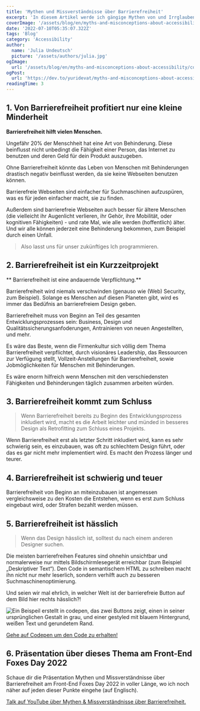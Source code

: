 ```yaml
---
title: 'Mythen und Missverständnisse über Barrierefreiheit'
excerpt: 'In diesem Artikel werde ich gängige Mythen von und Irrglauben gegenüber Barrierefreiheit addressieren, indem ich  Beispiele aufzeige, welche diese zu Nichte machen und Gründe für Barrierefreiheit unterstützt ...'
coverImage: '/assets/blog/en/myths-and-misconceptions-about-accessibility/cover.png'
date: '2022-07-10T05:35:07.322Z'
tags: 'Blog'
category: 'Accessibility'
author:
  name: 'Julia Undeutsch'
  picture: '/assets/authors/julia.jpg'
ogImage:
  url: '/assets/blog/en/myths-and-misconceptions-about-accessibility/cover.png'
ogPost:
  url: 'https://dev.to/yuridevat/myths-and-misconceptions-about-accessibility-48ab'
readingTime: 3
---
```


## 1. Von Barrierefreiheit profitiert nur eine kleine Minderheit

**Barrierefreiheit hilft vielen Menschen.**

Ungefähr 20% der Menschheit hat eine Art von Behinderung. Diese beinflusst nicht unbedingt die Fähigkeit einer Person, das Internet zu benutzen und deren Geld für dein Produkt auszugeben.

Ohne Barrierefreiheit könnte das Leben von Menschen mit Behinderungen drastisch negativ beinflusst werden, da sie keine Webseiten benutzen können.

Barrierefreie Webseiten sind einfacher für Suchmaschinen aufzuspüren, was es für jeden einfacher macht, sie zu finden.

Außerdem sind barrierefreie Webseiten auch besser für ältere Menschen (die vielleicht ihr Augenlicht verlieren, ihr Gehör, ihre Mobilität, oder kognitiven Fähigkeiten) - und rate Mal, wie alle werden (hoffentlich) älter. Und wir alle können jederzeit eine Behinderung bekommen, zum Beispiel durch einen Unfall.

> Also lasst uns für unser zukünftiges Ich programmieren.

## 2. Barrierefreiheit ist ein Kurzzeitprojekt

** Barrierefreiheit ist eine andauernde Verpflichtung.**

Barrierefreiheit wird niemals verschwinden (genauso wie (Web) Security, zum Beispiel). Solange es Menschen auf diesen Planeten gibt, wird es immer das Bedüfnis an barrierefreiem Design geben.

Barrierefreiheit muss von Beginn an Teil des gesamten Entwicklungsprozesses sein: Business, Design und Qualitätssicherungsanfoderungen, Antrainieren von neuen Angestellten, und mehr.

Es wäre das Beste, wenn die Firmenkultur sich völlig dem Thema Barrierefreiheit verpflichtet, durch visionäres Leadership, das Ressourcen zur Verfügung stellt, Vollzeit-Anstellungen für Barrierefreiheit, sowie Jobmöglichkeiten für Menschen mit Behinderungen.

Es wäre enorm hilfreich wenn Menschen mit den verschiedensten Fähigkeiten und Behinderungen täglich zusammen arbeiten würden.

## 3. Barrierefreiheit kommt zum Schluss

> Wenn Barrierefreiheit bereits zu Beginn des Entwicklungsprozess inkludiert wird, macht es die Arbeit leichter und münded in besseres Design als Retrofitting zum Schluss eines Projekts.

Wenn Barrierefreiheit erst als letzter Schritt inkludiert wird, kann es sehr schwierig sein, es einzubauen, was oft zu schlechtem Design führt, oder das es gar nicht mehr implementiert wird. Es macht den Prozess länger und teurer.

## 4. Barrierefreiheit ist schwierig und teuer

Barrierefreiheit von Beginn an miteinzubauen ist angemessen vergleichsweise zu den Kosten die Entstehen, wenn es erst zum Schluss eingebaut wird, oder Strafen bezahlt werden müssen.

## 5. Barrierefreiheit ist hässlich

> Wenn das Design hässlich ist, solltest du nach einem anderen Designer suchen.

Die meisten barrierefreihen Features sind ohnehin unsichtbar und normalerweise nur mittels Bildschirmlesegerät erreichbar (zum Beispiel „Deskriptiver Text“). Den Code in semantischem HTML zu schreiben macht ihn nicht nur mehr leserlich, sondern verhilft auch zu besseren Suchmaschinenoptimierung.

Und seien wir mal ehrlich, in welcher Welt ist der barrierefreie Button auf dem Bild hier rechts hässlich?!

![Ein Beispeil erstellt in codepen, das zwei Buttons zeigt, einen in seiner ursprünglichen Gestalt in grau, und einer gestyled mit blauem Hintergrund, weißen Text und gerundetem Rand.](/assets/blog/en/myths-and-misconceptions-about-accessibility/image-1.png)

[Gehe auf Codepen um den Code zu erhalten!](https://codepen.io/YuriDevAT/pen/eYMzpgw)

## 6. Präsentation über dieses Thema am Front-End Foxes Day 2022

Schaue dir die Präsentation Mythen und Missverständnisse über Barrierefreiheit am Front-End Foxes Day 2022 in voller Länge, wo ich noch näher auf jeden dieser Punkte eingehe (auf Englisch).

[Talk auf YouTube über Mythen & Missverständnisse über Barrierefreiheit.](https://www.youtube.com/watch?v=9goOuRJMEHY)
